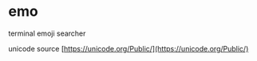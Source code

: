 # emo

terminal emoji searcher

unicode source [https://unicode.org/Public/](https://unicode.org/Public/)
